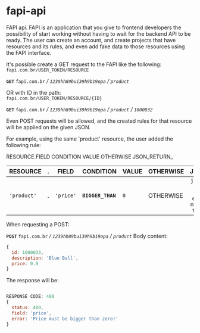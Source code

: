 # fapi-api
FAPI api.
FAPI is an application that you give to frontend developers the possibility of start working without having to wait for the backend API to be ready.
The user can create an account, and create projects that have resources and its rules, and even add fake data to those resources using the FAPI interface. 

It's possible create a GET request to the FAPI like the following:<br/>
```fapi.com.br/USER_TOKEN/RESOURCE```

**```GET```** ```fapi.com.br``` _/ ```1239hh89bui39h9b19opa```_ _/ ```product```_

OR with ID in the path:<br/>
```fapi.com.br/USER_TOKEN/RESOURCE/{ID}```<br/>

**```GET```** ```fapi.com.br``` _/ ```1239hh89bui39h9b19opa```_ _/ ```product```_ _/ ```1000032```_

Even POST requests will be allowed, and the created rules for that resource will be applied on the given JSON.

For example, using the same 'product' resource, the user added the following rule:

RESOURCE.FIELD CONDITION VALUE OTHERWISE JSON_RETURN_

| RESOURCE      | . | FIELD         | CONDITION           | VALUE         | OTHERWISE     | JSON_RETURN   |
| ------------- | - | ------------- | ------------------- | ------------- | ------------- |:-------------:|
| ```'product'``` | . | ```'price'```       | **```BIGGER_THAN```** | ```0```             | OTHERWISE     | ```json { status: 400, field: 'price', error: 'Price must be bigger than zero!' }``` |

When requesting a POST:

**```POST```** ```fapi.com.br``` _/ ```1239hh89bui39h9b19opa```_ _/ ```product```_
Body content:
```javascript
{
  id: 1000033,
  description: 'Blue Ball',
  price: 0.0
}
```

The response will be:

```javascript

RESPONSE CODE: 400
{
  status: 400,
  field: 'price',
  error: 'Price must be bigger than zero!'
}
```
